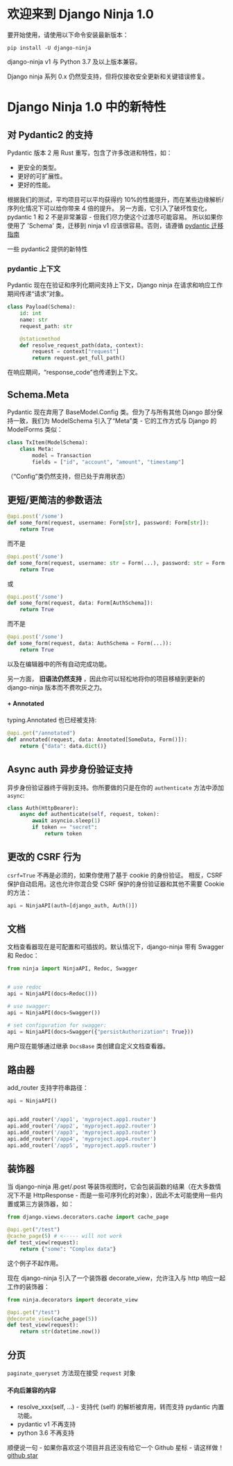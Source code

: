 # 欢迎来到 Django Ninja 1.0


要开始使用，请使用以下命令安装最新版本：
```
pip install -U django-ninja
```

django-ninja v1 与 Python 3.7 及以上版本兼容。


Django ninja 系列 0.x 仍然受支持，但将仅接收安全更新和关键错误修复。


# Django Ninja 1.0 中的新特性

## 对 Pydantic2 的支持

Pydantic 版本 2 用 Rust 重写，包含了许多改进和特性，如：
 - 更安全的类型。
 - 更好的可扩展性。
 - 更好的性能。

根据我们的测试，平均项目可以平均获得约 10%的性能提升，而在某些边缘解析/序列化情况下可以给你带来 4 倍的提升。
另一方面，它引入了破坏性变化，pydantic 1 和 2 不是非常兼容 - 但我们尽力使这个过渡尽可能容易。
所以如果你使用了 'Schema' 类，迁移到 ninja v1 应该很容易。否则，请遵循  [pydantic 迁移指南](https://docs.pydantic.dev/latest/migration/)


一些 pydantic2 提供的新特性

### pydantic 上下文

Pydantic 现在在验证和序列化期间支持上下文，Django ninja 在请求和响应工作期间传递“请求”对象。
```Python hl_lines="6 7"
class Payload(Schema):
    id: int
    name: str
    request_path: str

    @staticmethod
    def resolve_request_path(data, context):
        request = context["request"]
        return request.get_full_path()

```

在响应期间，“response_code”也传递到上下文。

## Schema.Meta

Pydantic 现在弃用了 BaseModel.Config 类。但为了与所有其他 Django 部分保持一致，我们为 ModelSchema 引入了“Meta”类 - 它的工作方式与 Django 的 ModelForms 类似：
```Python hl_lines="2 4"
class TxItem(ModelSchema):
    class Meta:
        model = Transaction
        fields = ["id", "account", "amount", "timestamp"]

```

（“Config”类仍然支持，但已处于弃用状态）


## 更短/更简洁的参数语法

```python
@api.post('/some')
def some_form(request, username: Form[str], password: Form[str]):
    return True
```

而不是

```python
@api.post('/some')
def some_form(request, username: str = Form(...), password: str = Form(...)):
    return True
```

或

```python
@api.post('/some')
def some_form(request, data: Form[AuthSchema]):
    return True
```


而不是

```python
@api.post('/some')
def some_form(request, data: AuthSchema = Form(...)):
    return True
```



以及在编辑器中的所有自动完成功能。


另一方面， **旧语法仍然支持** ，因此你可以轻松地将你的项目移植到更新的 django-ninja 版本而不费吹灰之力。


#### + Annotated

typing.Annotated 也已经被支持:

```Python
@api.get("/annotated")
def annotated(request, data: Annotated[SomeData, Form()]):
    return {"data": data.dict()}

```


## Async auth 异步身份验证支持

异步身份验证器终于得到支持。你所要做的只是在你的 `authenticate` 方法中添加 `async`:

```Python
class Auth(HttpBearer):
    async def authenticate(self, request, token):
        await asyncio.sleep(1)
        if token == "secret":
            return token

```


## 更改的 CSRF 行为


`csrf=True` 不再是必须的，如果你使用了基于 cookie 的身份验证。 相反，CSRF 保护自动启用。这也允许你混合受 CSRF 保护的身份验证器和其他不需要 Cookie 的方法：

```Python
api = NinjaAPI(auth=[django_auth, Auth()])
```


## 文档

文档查看器现在是可配置和可插拔的。默认情况下，django-ninja 带有 Swagger 和 Redoc：
```Python
from ninja import NinjaAPI, Redoc, Swagger


# use redoc
api = NinjaAPI(docs=Redoc()))

# use swagger:
api = NinjaAPI(docs=Swagger())

# set configuration for swagger:
api = NinjaAPI(docs=Swagger({"persistAuthorization": True}))
```

用户现在能够通过继承 `DocsBase` 类创建自定义文档查看器。

## 路由器

add_router 支持字符串路径：

```Python
api = NinjaAPI()


api.add_router('/app1', 'myproject.app1.router')
api.add_router('/app2', 'myproject.app2.router')
api.add_router('/app3', 'myproject.app3.router')
api.add_router('/app4', 'myproject.app4.router')
api.add_router('/app5', 'myproject.app5.router')
```


## 装饰器

当 django-ninja 用.get/.post 等装饰视图时，它会包装函数的结果（在大多数情况下不是 HttpResponse - 而是一些可序列化的对象），因此不太可能使用一些内置或第三方装饰器，如：
```python hl_lines="4"
from django.views.decorators.cache import cache_page

@api.get("/test")
@cache_page(5) # <----- will not work
def test_view(request):
    return {"some": "Complex data"}
```
这个例子不起作用。

现在 django-ninja 引入了一个装饰器 decorate_view，允许注入与 http 响应一起工作的装饰器：
```python hl_lines="1 4"
from ninja.decorators import decorate_view

@api.get("/test")
@decorate_view(cache_page(5))
def test_view(request):
    return str(datetime.now())
```


## 分页

`paginate_queryset` 方法现在接受 `request` 对象


#### 不向后兼容的内容
 - resolve_xxx(self, ...) - 支持代 (self) 的解析被弃用，转而支持 pydantic 内置功能。
 - pydantic v1 不再支持
 - python 3.6 不再支持

顺便说一句 - 如果你喜欢这个项目并且还没有给它一个 Github 星标 - 请这样做！[github star](img/github-star.png)
